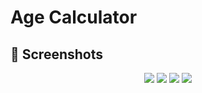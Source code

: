 # Age Calculator
## 📸 Screenshots
<p align="center">
  <img src="[https://github.com/Farea-Al-Dhelaa/Library_System/blob/main/Screenshot/Screenshot%20.png](https://github.com/Farea-Al-Dhelaa/Age-Calculator/blob/main/assets/images/screenshot/1.jpg)">
  <img src="[https://github.com/Farea-Al-Dhelaa/Library_System/blob/main/Screenshot/Screenshot2%20.png](https://github.com/Farea-Al-Dhelaa/Age-Calculator/blob/main/assets/images/screenshot/2.jpg)">

  <img src="[https://github.com/Farea-Al-Dhelaa/Library_System/blob/main/Screenshot/Screenshot2%20.png](https://github.com/Farea-Al-Dhelaa/Age-Calculator/blob/main/assets/images/screenshot/3.jpg)">

  <img src="[https://github.com/Farea-Al-Dhelaa/Library_System/blob/main/Screenshot/Screenshot2%20.png](https://github.com/Farea-Al-Dhelaa/Age-Calculator/blob/main/assets/images/screenshot/4.jpg)">
</p>

